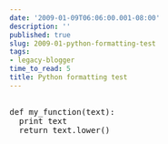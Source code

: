 ```yaml
---
date: '2009-01-09T06:06:00.001-08:00'
description: ''
published: true
slug: 2009-01-python-formatting-test
tags:
- legacy-blogger
time_to_read: 5
title: Python formatting test
---
```


<pre class="py" name="code"><br />def my_function(text):<br />  print text<br />  return text.lower()<br /></pre>